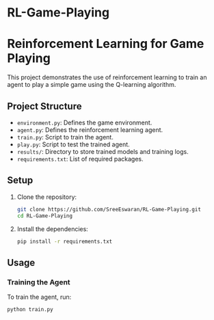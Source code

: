 # RL-Game-Playing
# Reinforcement Learning for Game Playing

This project demonstrates the use of reinforcement learning to train an agent to play a simple game using the Q-learning algorithm.

## Project Structure

- `environment.py`: Defines the game environment.
- `agent.py`: Defines the reinforcement learning agent.
- `train.py`: Script to train the agent.
- `play.py`: Script to test the trained agent.
- `results/`: Directory to store trained models and training logs.
- `requirements.txt`: List of required packages.

## Setup

1. Clone the repository:
    ```bash
    git clone https://github.com/SreeEswaran/RL-Game-Playing.git
    cd RL-Game-Playing
    ```

2. Install the dependencies:
    ```bash
    pip install -r requirements.txt
    ```

## Usage

### Training the Agent
To train the agent, run:
```bash
python train.py
